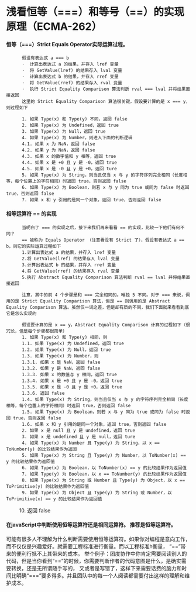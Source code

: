 
# 浅看恒等（===）和等号（==）的实现原理（ECMA-262）

#### 恒等（===）Strict Equals Operator实际运算过程。

          假设有表达式 a === b
          ·  计算出表达式 a 的结果，并存入 lref 变量
          ·  将 GetValue(lref) 的结果存入 lval 变量
          ·  计算出表达式 b 的结果，并存入 rref 变量
          ·  将 GetValue(rref) 的结果存入 rval 变量
          ·  执行 Strict Equality Comparison 算法判断 rval === lval 并将结果直接返回
          这里的 Strict Equality Comparison 算法很关键，假设要计算的是 x === y，则过程如下

          1. 如果 Type(x) 和 Type(y) 不同，返回 false
          2. 如果 Type(x) 为 Undefined，返回 true
          3. 如果 Type(x) 为 Null，返回 true
          4. 如果 Type(x) 为 Number，则进入下面的判断逻辑
          4.1. 如果 x 为 NaN，返回 false
          4.2. 如果 y 为 NaN，返回 false
          4.3. 如果 x 的数字值和 y 相等，返回 true
          4.4. 如果 x 是 +0 且 y 是 -0，返回 true
          4.5. 如果 x 是 -0 且 y 是 +0，返回 ture
          5. 如果 Type(x) 为 String，则当且仅当 x 与 y 的字符序列完全相同（长度相等，每个位置上的字符相同）时返回 true，否则返回 false
          6. 如果 Type(x) 为 Boolean，则若 x 与 y 同为 true 或同为 false 时返回 true，否则返回 false
          7. 如果 x 和 y 引用的是同一个对象，返回 true，否则返回 false

#### 相等运算符 == 的实现

          当明白了 === 的实现之后，接下来我们再来看看 == 的实现，比较一下他们有何不同？
          == 被称为 Equals Operator （注意看没有 Strict 了），假设有表达式 a == b，则它的实际运算过程如下
          1.计算出表达式 a 的结果，并存入 lref 变量
          2.将 GetValue(lref) 的结果存入 lval 变量
          3.计算出表达式 b 的结果，并存入 rref 变量
          4.将 GetValue(rref) 的结果存入 rval 变量
          5.执行 Abstract Equality Comparison 算法判断 rval == lval 并将结果直接返回

          注意，其中的前 4 个步骤是和 === 完全相同的。唯独 5 不同。对于 === 来说，调用的是 Strict Equality Comparison 算法，但是 == 则调用的是 Abstract Equality Comparison 算法。虽然仅一词之差，但是却有质的不同，我们下面就来看看到底它是怎么实现的

          假设要计算的是 x == y，Abstract Equality Comparison 计算的过程如下（很冗长，但是每个步骤都很简单）
          1. 如果 Type(x) 和 Type(y) 相同，则
          1.1. 如果 Type(x) 为 Undefined，返回 true
          1.2. 如果 Type(x) 为 Null，返回 true
          1.3. 如果 Type(x) 为 Number，则
          1.3.1. 如果 x 是 NaN，返回 false
          1.3.2. 如果 y 是 NaN，返回 false
          1.3.3. 如果 x 的数值与 y 相同，返回 true
          1.3.4. 如果 x 是 +0 且 y 是 -0，返回 true
          1.3.5. 如果 x 是 -0 且 y 是 +0，返回 true
          1.3.6. 返回 false
          1.4. 如果 Type(x) 为 String，则当且仅当 x 与 y 的字符序列完全相同（长度相等，每个位置上的字符相同）时返回 true，否则返回 false
          1.5. 如果 Type(x) 为 Boolean，则若 x 与 y 同为 true 或同为 false 时返回 true，否则返回 false
          1.6. 如果 x 和 y 引用的是同一个对象，返回 true，否则返回 false
          2. 如果 x 是 null 且 y 是 undefined，返回 true
          3. 如果 x 是 undefined 且 y 是 null，返回 ture
          4. 如果 Type(x) 为 Number 且 Type(y) 为 String，以 x == ToNumber(y) 的比较结果作为返回
          5. 如果 Type(x) 为 String 且 Type(y) 为 Number，以 ToNumber(x) == y 的比较结果作为返回值
          6. 如果 Type(x) 为 Boolean，以 ToNumber(x) == y 的比较结果作为返回值
          7. 如果 Type(y) 为 Boolean，以 x == ToNumber(y) 的比较结果作为返回值
          8. 如果 Type(x) 为 String 或 Number 且 Type(y) 为 Object，以 x == ToPrimitive(y) 的比较结果作为返回值
          9. 如果 Type(x) 为 Object 且 Type(y) 为 String 或 Number，以 ToPrimitive(x) == y 的比较结果作为返回值
          10. 返回 false
     
#### 在javaScript中判断使用恒等运算符还是相同运算符。 推荐是恒等运算符。

可能有很多人不理解为什么判断需要使用恒等运算符。如果你对编程是意向工作，而不仅仅是兴趣爱好。就需要工程标准进行衡量。而以工程标准h衡量，
“==”带来的便利行抵不上其带来的成本。
举个例子：团度协作中你肯定需要阅读别人的代码，但是当你看到“==”的时候，你需要判断作者的代码意图是什么，是确实需要转换，还是无所谓随手写的，
又或者是写错了，这样下来需要话费的脑力和时间比明确“===”要多得多。并且团队中的每一个人阅读都需要付出这样的理解和维护成本。
